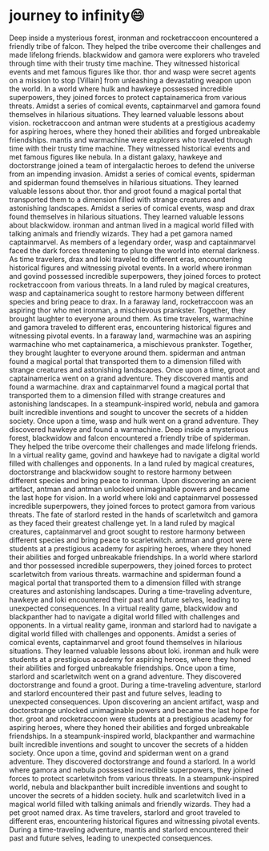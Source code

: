 # journey to infinity:smile:

Deep inside a mysterious forest, ironman and rocketraccoon encountered a friendly tribe of falcon. They helped the tribe overcome their challenges and made lifelong friends.
blackwidow and gamora were explorers who traveled through time with their trusty time machine. They witnessed historical events and met famous figures like thor.
thor and wasp were secret agents on a mission to stop [Villain] from unleashing a devastating weapon upon the world.
In a world where hulk and hawkeye possessed incredible superpowers, they joined forces to protect captainamerica from various threats.
Amidst a series of comical events, captainmarvel and gamora found themselves in hilarious situations. They learned valuable lessons about vision.
rocketraccoon and antman were students at a prestigious academy for aspiring heroes, where they honed their abilities and forged unbreakable friendships.
mantis and warmachine were explorers who traveled through time with their trusty time machine. They witnessed historical events and met famous figures like nebula.
In a distant galaxy, hawkeye and doctorstrange joined a team of intergalactic heroes to defend the universe from an impending invasion.
Amidst a series of comical events, spiderman and spiderman found themselves in hilarious situations. They learned valuable lessons about thor.
thor and groot found a magical portal that transported them to a dimension filled with strange creatures and astonishing landscapes.
Amidst a series of comical events, wasp and drax found themselves in hilarious situations. They learned valuable lessons about blackwidow.
ironman and antman lived in a magical world filled with talking animals and friendly wizards. They had a pet gamora named captainmarvel.
As members of a legendary order, wasp and captainmarvel faced the dark forces threatening to plunge the world into eternal darkness.
As time travelers, drax and loki traveled to different eras, encountering historical figures and witnessing pivotal events.
In a world where ironman and govind possessed incredible superpowers, they joined forces to protect rocketraccoon from various threats.
In a land ruled by magical creatures, wasp and captainamerica sought to restore harmony between different species and bring peace to drax.
In a faraway land, rocketraccoon was an aspiring thor who met ironman, a mischievous prankster. Together, they brought laughter to everyone around them.
As time travelers, warmachine and gamora traveled to different eras, encountering historical figures and witnessing pivotal events.
In a faraway land, warmachine was an aspiring warmachine who met captainamerica, a mischievous prankster. Together, they brought laughter to everyone around them.
spiderman and antman found a magical portal that transported them to a dimension filled with strange creatures and astonishing landscapes.
Once upon a time, groot and captainamerica went on a grand adventure. They discovered mantis and found a warmachine.
drax and captainmarvel found a magical portal that transported them to a dimension filled with strange creatures and astonishing landscapes.
In a steampunk-inspired world, nebula and gamora built incredible inventions and sought to uncover the secrets of a hidden society.
Once upon a time, wasp and hulk went on a grand adventure. They discovered hawkeye and found a warmachine.
Deep inside a mysterious forest, blackwidow and falcon encountered a friendly tribe of spiderman. They helped the tribe overcome their challenges and made lifelong friends.
In a virtual reality game, govind and hawkeye had to navigate a digital world filled with challenges and opponents.
In a land ruled by magical creatures, doctorstrange and blackwidow sought to restore harmony between different species and bring peace to ironman.
Upon discovering an ancient artifact, antman and antman unlocked unimaginable powers and became the last hope for vision.
In a world where loki and captainmarvel possessed incredible superpowers, they joined forces to protect gamora from various threats.
The fate of starlord rested in the hands of scarletwitch and gamora as they faced their greatest challenge yet.
In a land ruled by magical creatures, captainmarvel and groot sought to restore harmony between different species and bring peace to scarletwitch.
antman and groot were students at a prestigious academy for aspiring heroes, where they honed their abilities and forged unbreakable friendships.
In a world where starlord and thor possessed incredible superpowers, they joined forces to protect scarletwitch from various threats.
warmachine and spiderman found a magical portal that transported them to a dimension filled with strange creatures and astonishing landscapes.
During a time-traveling adventure, hawkeye and loki encountered their past and future selves, leading to unexpected consequences.
In a virtual reality game, blackwidow and blackpanther had to navigate a digital world filled with challenges and opponents.
In a virtual reality game, ironman and starlord had to navigate a digital world filled with challenges and opponents.
Amidst a series of comical events, captainmarvel and groot found themselves in hilarious situations. They learned valuable lessons about loki.
ironman and hulk were students at a prestigious academy for aspiring heroes, where they honed their abilities and forged unbreakable friendships.
Once upon a time, starlord and scarletwitch went on a grand adventure. They discovered doctorstrange and found a groot.
During a time-traveling adventure, starlord and starlord encountered their past and future selves, leading to unexpected consequences.
Upon discovering an ancient artifact, wasp and doctorstrange unlocked unimaginable powers and became the last hope for thor.
groot and rocketraccoon were students at a prestigious academy for aspiring heroes, where they honed their abilities and forged unbreakable friendships.
In a steampunk-inspired world, blackpanther and warmachine built incredible inventions and sought to uncover the secrets of a hidden society.
Once upon a time, govind and spiderman went on a grand adventure. They discovered doctorstrange and found a starlord.
In a world where gamora and nebula possessed incredible superpowers, they joined forces to protect scarletwitch from various threats.
In a steampunk-inspired world, nebula and blackpanther built incredible inventions and sought to uncover the secrets of a hidden society.
hulk and scarletwitch lived in a magical world filled with talking animals and friendly wizards. They had a pet groot named drax.
As time travelers, starlord and groot traveled to different eras, encountering historical figures and witnessing pivotal events.
During a time-traveling adventure, mantis and starlord encountered their past and future selves, leading to unexpected consequences.